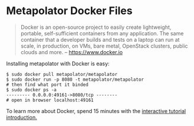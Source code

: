 Metapolator Docker Files
======================

> Docker is an open-source project to easily create lightweight, portable, self-sufficient containers from any application. The same container that a developer builds and tests on a laptop can run at scale, in production, on VMs, bare metal, OpenStack clusters, public clouds and more. 
– https://www.docker.io

Installing metapolator with Docker is easy:

```
$ sudo docker pull metapolator/metapolator
$ sudo docker run -p 8080 -t metapolator/metapolator
# then find what port it binded
$ sudo docker ps -a
--------- 0.0.0.0:49161->8080/tcp --------
# open in browser localhost:49161
```

To learn more about Docker, spend 15 minutes with the [interactive tutorial introduction.](https://www.docker.io/gettingstarted/)
